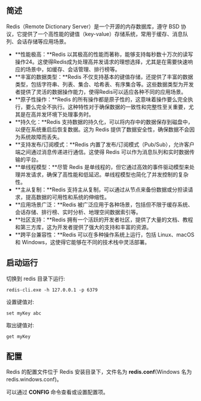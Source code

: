 ## 简述

Redis（Remote Dictionary Server）是一个开源的内存数据库，遵守 BSD 协议，它提供了一个高性能的键值（key-value）存储系统，常用于缓存、消息队列、会话存储等应用场景。

- **性能极高：**Redis 以其极高的性能而著称，能够支持每秒数十万次的读写操作24。这使得Redis成为处理高并发请求的理想选择，尤其是在需要快速响应的场景中，如缓存、会话管理、排行榜等。
- **丰富的数据类型：**Redis 不仅支持基本的键值存储，还提供了丰富的数据类型，包括字符串、列表、集合、哈希表、有序集合等。这些数据类型为开发者提供了灵活的数据操作能力，使得Redis可以适应各种不同的应用场景。
- **原子性操作：**Redis 的所有操作都是原子性的，这意味着操作要么完全执行，要么完全不执行。这种特性对于确保数据的一致性和完整性至关重要，尤其是在高并发环境下处理事务时。
- **持久化：**Redis 支持数据的持久化，可以将内存中的数据保存到磁盘中，以便在系统重启后恢复数据。这为 Redis 提供了数据安全性，确保数据不会因为系统故障而丢失。
- **支持发布/订阅模式：**Redis 内置了发布/订阅模式（Pub/Sub），允许客户端之间通过消息传递进行通信。这使得 Redis 可以作为消息队列和实时数据传输的平台。
- **单线程模型：**尽管 Redis 是单线程的，但它通过高效的事件驱动模型来处理并发请求，确保了高性能和低延迟。单线程模型也简化了并发控制的复杂性。
- **主从复制：**Redis 支持主从复制，可以通过从节点来备份数据或分担读请求，提高数据的可用性和系统的伸缩性。
- **应用场景广泛：**Redis 被广泛应用于各种场景，包括但不限于缓存系统、会话存储、排行榜、实时分析、地理空间数据索引等。
- **社区支持：**Redis 拥有一个活跃的开发者社区，提供了大量的文档、教程和第三方库，这为开发者提供了强大的支持和丰富的资源。
- **跨平台兼容性：**Redis 可以在多种操作系统上运行，包括 Linux、macOS 和 Windows，这使得它能够在不同的技术栈中灵活部署。



## 启动运行

切换到 redis 目录下运行:

```
redis-cli.exe -h 127.0.0.1 -p 6379
```

设置键值对:

```
set myKey abc
```

取出键值对:

```
get myKey
```



## 配置

Redis 的配置文件位于 Redis 安装目录下，文件名为 **redis.conf**(Windows 名为 redis.windows.conf)。

可以通过 **CONFIG** 命令查看或设置配置项。

